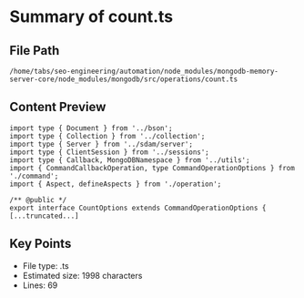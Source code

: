 # Summary of count.ts
  
## File Path
`/home/tabs/seo-engineering/automation/node_modules/mongodb-memory-server-core/node_modules/mongodb/src/operations/count.ts`

## Content Preview
```
import type { Document } from '../bson';
import type { Collection } from '../collection';
import type { Server } from '../sdam/server';
import type { ClientSession } from '../sessions';
import type { Callback, MongoDBNamespace } from '../utils';
import { CommandCallbackOperation, type CommandOperationOptions } from './command';
import { Aspect, defineAspects } from './operation';

/** @public */
export interface CountOptions extends CommandOperationOptions {
[...truncated...]
```

## Key Points
- File type: .ts
- Estimated size: 1998 characters
- Lines: 69
